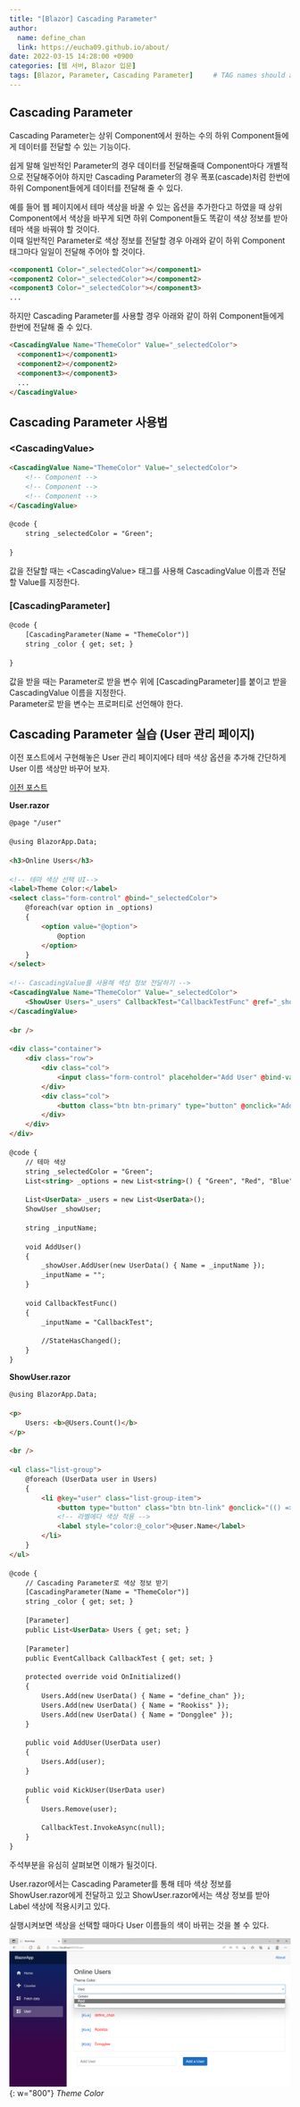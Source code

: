 ```yaml
---
title: "[Blazor] Cascading Parameter"
author:
  name: define_chan
  link: https://eucha09.github.io/about/
date: 2022-03-15 14:28:00 +0900
categories: [웹 서버, Blazor 입문]
tags: [Blazor, Parameter, Cascading Parameter]     # TAG names should always be lowercase
---
```


## **Cascading Parameter**

Cascading Parameter는 상위 Component에서 원하는 수의 하위 Component들에게 데이터를 전달할 수 있는 기능이다.

쉽게 말해 일반적인 Parameter의 경우 데이터를 전달해줄때 Component마다 개별적으로 전달해주어야 하지만 Cascading Parameter의 경우 폭포(cascade)처럼 한번에 하위 Component들에게 데이터를 전달해 줄 수 있다.

예를 들어 웹 페이지에서 테마 색상을 바꿀 수 있는 옵션을 추가한다고 하였을 때 상위 Component에서 색상을 바꾸게 되면 하위 Component들도 똑같이 색상 정보를 받아 테마 색을 바꿔야 할 것이다.   
이때 일반적인 Parameter로 색상 정보를 전달할 경우 아래와 같이 하위 Component 태그마다 일일이 전달해 주어야 할 것이다.   
```html
<component1 Color="_selectedColor"></component1>
<component2 Color="_selectedColor"></component2>
<component3 Color="_selectedColor"></component3>
...
```
하지만 Cascading Parameter를 사용할 경우 아래와 같이 하위 Component들에게 한번에 전달해 줄 수 있다.
```html
<CascadingValue Name="ThemeColor" Value="_selectedColor">
  <component1></component1>
  <component2></component2>
  <component3></component3>
  ...
</CascadingValue>
```

## **Cascading Parameter 사용법**

### **\<CascadingValue\>**

```html
<CascadingValue Name="ThemeColor" Value="_selectedColor">
    <!-- Component -->
    <!-- Component -->
    <!-- Component -->
</CascadingValue>

@code {
    string _selectedColor = "Green";

}
```

값을 전달할 때는 \<CascadingValue\> 태그를 사용해 CascadingValue 이름과 전달할 Value를 지정한다.

### **[CascadingParameter]**

```html
@code {
    [CascadingParameter(Name = "ThemeColor")]
    string _color { get; set; }

}
```

값을 받을 때는 Parameter로 받을 변수 위에 [CascadingParameter]를 붙이고 받을 CascadingValue 이름을 지정한다.   
Parameter로 받을 변수는 프로퍼티로 선언해야 한다.

## **Cascading Parameter 실습 (User 관리 페이지)**

이전 포스트에서 구현해놓은 User 관리 페이지에다 테마 색상 옵션을 추가해 간단하게 User 이름 색상만 바꾸어 보자.

[이전 포스트](https://eucha09.github.io/posts/ParameterRefEventCallback/)

**User.razor**
```html
@page "/user"

@using BlazorApp.Data;

<h3>Online Users</h3>

<!-- 테마 색상 선택 UI-->
<label>Theme Color:</label>
<select class="form-control" @bind="_selectedColor">
    @foreach(var option in _options)
    {
        <option value="@option">
            @option
        </option>
    }
</select>

<!-- CascadingValue를 사용해 색상 정보 전달하기 -->
<CascadingValue Name="ThemeColor" Value="_selectedColor">
    <ShowUser Users="_users" CallbackTest="CallbackTestFunc" @ref="_showUser"></ShowUser>
</CascadingValue>

<br />

<div class="container">
    <div class="row">
        <div class="col">
            <input class="form-control" placeholder="Add User" @bind-value="_inputName" />
        </div>
        <div class="col">
            <button class="btn btn-primary" type="button" @onclick="AddUser">Add a User</button>
        </div>
    </div>
</div>

@code {
    // 테마 색상
    string _selectedColor = "Green";
    List<string> _options = new List<string>() { "Green", "Red", "Blue" };

    List<UserData> _users = new List<UserData>();
    ShowUser _showUser;

    string _inputName;

    void AddUser()
    {
        _showUser.AddUser(new UserData() { Name = _inputName });
        _inputName = "";
    }

    void CallbackTestFunc()
    {
        _inputName = "CallbackTest";

        //StateHasChanged();
    }
}
```
**ShowUser.razor**
```html
@using BlazorApp.Data;

<p>
    Users: <b>@Users.Count()</b>
</p>

<br />

<ul class="list-group">
    @foreach (UserData user in Users)
    {
        <li @key="user" class="list-group-item">
            <button type="button" class="btn btn-link" @onclick="(() => KickUser(user))">[Kick]</button>
            <!-- 라벨에다 색상 적용 -->
            <label style="color:@_color">@user.Name</label>
        </li>
    }
</ul>

@code {
    // Cascading Parameter로 색상 정보 받기
    [CascadingParameter(Name = "ThemeColor")]
    string _color { get; set; }

    [Parameter]
    public List<UserData> Users { get; set; }

    [Parameter]
    public EventCallback CallbackTest { get; set; }

    protected override void OnInitialized()
    {
        Users.Add(new UserData() { Name = "define_chan" });
        Users.Add(new UserData() { Name = "Rookiss" });
        Users.Add(new UserData() { Name = "Dongglee" });
    }

    public void AddUser(UserData user)
    {
        Users.Add(user);
    }

    public void KickUser(UserData user)
    {
        Users.Remove(user);

        CallbackTest.InvokeAsync(null);
    }
}
```

주석부분을 유심히 살펴보면 이해가 될것이다.

User.razor에서는 Cascading Parameter를 통해 테마 색상 정보를 ShowUser.razor에게 전달하고 있고 ShowUser.razor에서는 색상 정보를 받아 Label 색상에 적용시키고 있다.

실행시켜보면 색상을 선택할 때마다 User 이름들의 색이 바뀌는 것을 볼 수 있다.

![CascadingParameter](/assets/img/posts/webserver/CascadingParameter.png){: w="800"}
_Theme Color_
